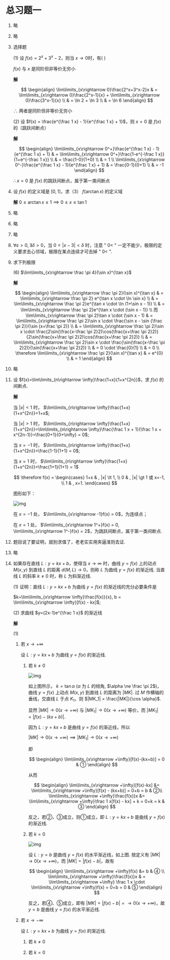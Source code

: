 # 总习题一

1. 略
2. 略
3. 选择题
   
   (1) 设 $f(x)=2^x+3^x-2$，则当 $x\rightarrow 0$时，有( )

   $f(x)$ 与 $x$ 是同阶但非等价无穷小 

   **解**

   $$
   \begin{align}
   \lim\limits_{x\rightarrow 0}\frac{2^x+3^x-2}x & = \lim\limits_{x\rightarrow 0}\frac{2^x-1}{x} + \lim\limits_{x\rightarrow 0}\frac{3^x-1}{x} \\
   & = \ln 2 + \ln 3 \\
   & = \ln 6
   \end{align}
   $$

   $\therefore$ 两者是同阶但非等价无穷小

   (2) 设 $f(x) = \frac{e^{\frac 1 x} - 1}{e^{\frac 1 x} + 1}$，则 $x=0$ 是 $f(x)$ 的（跳跃间断点）

   **解**

   $$
   \begin{align}
   \lim\limits_{x\rightarrow 0^+}\frac{e^{\frac 1 x} - 1}{e^{\frac 1 x} + 1} & = \lim\limits_{x\rightarrow 0^+}\frac{1-e^{-\frac 1 x}}{1+e^{-\frac 1 x}} \\
   & = \frac{1-0}{1+0} \\
   & = 1 \\
   \lim\limits_{x\rightarrow 0^-}\frac{e^{\frac 1 x} - 1}{e^{\frac 1 x} + 1} & = \frac{0-1}{0+1} \\
   & = -1
   \end{align}
   $$

   $\therefore x=0$ 是 $f(x)$ 的跳跃间断点，属于第一类间断点

4. 设 $f(x)$ 的定义域是 $[0, 1]$，求（3） $f(\arctan x)$ 的定义域
   
   **解** $0\leqslant \arctan x \leqslant 1 \implies 0\leqslant x \leqslant \tan 1$

5. 略
6. 略
7. 略
8. $\forall \varepsilon \gt 0, \exists \delta \gt 0$，当 $0\lt |x-3| \lt \delta$ 时，注意 " $0\lt$ " 一定不能少，极限的定义要求去心邻域，极限在某点连续才可去掉 " $0\lt$ ".
9. 求下列极限
   
   (6) $\lim\limits_{x\rightarrow \frac \pi 4}(\sin x)^{\tan x}$

   **解**

   $$
   \begin{align}
   \lim\limits_{x\rightarrow \frac \pi 2}(\sin x)^{\tan x} & = \lim\limits_{x\rightarrow \frac \pi 2} e^{\tan x \cdot \ln \sin x} \\
   & = \lim\limits_{x\rightarrow \frac \pi 2}e^{\tan x \cdot \ln (1+\sin x - 1)} \\
   & = \lim\limits_{x\rightarrow \frac \pi 2}e^{\tan x \cdot (\sin x - 1)} \\
   而 \lim\limits_{x\rightarrow \frac \pi 2}\tan x \cdot (\sin x - 1) & = \lim\limits_{x\rightarrow \frac \pi 2}\sin x \cdot \frac{\sin x - \sin {\frac \pi 2}}{\sin (x+\frac \pi 2)} \\
   & = \lim\limits_{x\rightarrow \frac \pi 2}\sin x \cdot \frac{2\sin(\frac{x-\frac \pi 2}2)\cos(\frac{x+\frac \pi 2}2)}{2\sin(\frac{x+\frac \pi 2}2)\cos(\frac{x+\frac \pi 2}2)} \\
   & = \lim\limits_{x\rightarrow \frac \pi 2}\sin x \cdot \frac{\sin(\frac{x-\frac \pi 2}2)}{\sin(\frac{x+\frac \pi 2}2)} \\
   & = 0 \cdot \frac{0}{1} \\
   & = 0 \\
   \therefore \lim\limits_{x\rightarrow \frac \pi 2}(\sin x)^{\tan x} & = e^{0} \\
   & = 1
   \end{align}
   $$

10. 略
11. 设 $f(x)=\lim\limits_{n\rightarrow \infty}\frac{1+x}{1+x^{2n}}$，求 $f(x)$ 的间断点.
    
    **解**

    当 $|x| \lt 1$ 时， $\lim\limits_{n\rightarrow \infty}\frac{1+x}{1+x^{2n}}=1+x$;

    当 $|x| \gt 1$ 时， $\lim\limits_{n\rightarrow \infty}\frac{1+x}{1+x^{2n}}=\lim\limits_{n\rightarrow \infty}\frac{\frac 1 x + 1}{\frac 1 x + x^{2n-1}}=\frac{0+1}{0+\infty} = 0$;

    当 $x=-1$ 时， $\lim\limits_{n\rightarrow \infty}\frac{1+x}{1+x^{2n}}=\frac{1-1}{1+1} = 0$;

    当 $x=1$ 时， $\lim\limits_{n\rightarrow \infty}\frac{1+x}{1+x^{2n}}=\frac{1+1}{1+1} = 1$

    $$
    \therefore f(x) = 
    \begin{cases}
    1+x & , |x| \lt 1, \\
    0 & , |x| \gt 1 或 x=-1, \\
    1 & , x=1.
    \end{cases}
    $$

    图形如下：

    ![img](../img/1-12.11.png)

    在 $x=-1$ 处， $\lim\limits_{x\rightarrow -1}f(x) = 0$，为连续点；

    在 $x=1$ 处， $\lim\limits_{x\rightarrow 1^+}f(x) = 0, \lim\limits_{x\rightarrow 1^-}f(x) = 2$，为跳跃间断点，属于第一类间断点.

12. 题目说了要证明，就别求值了，老老实实用夹逼准则去证.
13. 略
14. 如果存在直线 $L:y=kx+b$，使得当 $x\rightarrow \infty$ 时，曲线 $y=f(x)$ 上的动点 $M(x,y)$ 到直线 $L$ 的距离 $d(M,L)\rightarrow 0$，则称 $L$ 为曲线 $y=f(x)$ 的渐近线. 当直线 $L$ 的斜率 $k\ne 0$ 时，称 $L$ 为斜渐近线.
    
    (1) 证明：直线 $L:y=kx+b$ 为曲线 $y=f(x)$ 的渐近线的充分必要条件是

    $k=\lim\limits_{x\rightarrow \infty}\frac{f(x)}{x}, b = \lim\limits_{x\rightarrow \infty}[f(x) - kx]$;

    (2) 求曲线 $y=(2x-1)e^{\frac 1 x}$ 的渐近线

    **解**

    (1) 

    1. 若 $x\rightarrow +\infty$
       
       设 $L:y=kx+b$ 为曲线 $y=f(x)$ 的渐近线.

       1. 若 $k\ne 0$

          ![img](../img/1-12.14.1.png)

          如上图所示， $k=\tan \alpha$ ($\alpha$ 为 $L$ 的倾角, $\alpha \ne \frac \pi 2$)，曲线 $y=f(x)$ 上动点 $M(x,y)$ 到直线 $L$ 的距离为 $|MK|$. 过 $M$ 作横轴的垂线，交直线 $L$ 于点 $K_1$，则 $|MK_1| = \frac{|MK|}{\cos \alpha}$.

          显然 $|MK| \rightarrow 0(x\rightarrow +\infty)$ 与 $|MK_1|\rightarrow 0(x\rightarrow +\infty)$ 等价，而 $|MK_1| = |f(x) - (kx+b)|$.

          因为 $L:y=kx+b$ 是曲线 $y=f(x)$ 的渐近线，所以

          $|MK| \rightarrow 0(x\rightarrow +\infty) \implies |MK_1| \rightarrow 0(x\rightarrow +\infty)$

          即 
          
          $$
          \begin{align}
          \lim\limits_{x\rightarrow +\infty}[f(x)-(kx+b)] = 0 & ①
          \end{align}
          $$

          从而 

          $$
          \begin{align}
          \lim\limits_{x\rightarrow +\infty}[f(x)-kx] &= \lim\limits_{x\rightarrow +\infty}[f(x) - (kx+b)] = 0+b = b & ②\\
          \lim\limits_{x\rightarrow +\infty}\frac{f(x)}x &= \lim\limits_{x\rightarrow +\infty}\frac 1 x[f(x) - kx] + k = 0+k = k & ③
          \end{align}
          $$

          反之，若②，③成立，则①成立，即 $L:y=kx+b$ 是曲线 $y=f(x)$ 的渐近线.

       2. 若 $k=0$

          ![img](../img/1-12.14.2.png)

          设 $L:y=b$ 是曲线 $y=f(x)$ 的水平渐近线，如上图. 按定义有 $|MK| \rightarrow 0(x\rightarrow +\infty)$，而 $|MK| = |f(x) - b|$，故有

          $$
          \begin{align}
          \lim\limits_{x\rightarrow +\infty}f(x) &= b & ④ \\
          \lim\limits_{x\rightarrow +\infty}\frac{f(x)}x & = \lim\limits_{x\rightarrow +\infty} \frac 1 x \cdot \lim\limits_{x\rightarrow +\infty}f(x) = 0+b = 0 & ⑤
          \end{align}
          $$

          反之，若④、⑤成立，即有 $|MK| = |f(x) - b| = \rightarrow 0(x\rightarrow +\infty)$，故 $y=b$ 是曲线 $y=f(x)$ 的水平渐近线.

    2. 若 $x\rightarrow -\infty$

       设 $L:y=kx+b$ 为曲线 $y=f(x)$ 的渐近线.

       1. 若 $k\ne 0$


       2. 若 $k=0$

